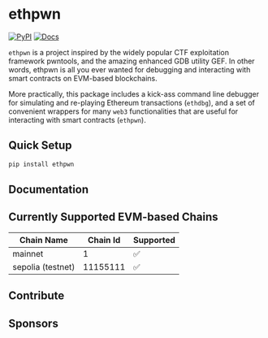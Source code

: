 # ethpwn

[![PyPI](https://img.shields.io/pypi/v/ethpwn?style=flat)](https://pypi.org/project/ethpwn/)
[![Docs](https://readthedocs.org/projects/ethpwn/badge/?version=stable)](https://ethpwn.github.io/ethpwn/)

`ethpwn` is a project inspired by the widely popular CTF exploitation framework pwntools, and the amazing enhanced GDB utility GEF. In other words, ethpwn is all you ever wanted for debugging and interacting with smart contracts on EVM-based blockchains. 

More practically, this package includes a kick-ass command line debugger for simulating and re-playing Ethereum transactions (`ethdbg`), and a set of convenient wrappers for many `web3` functionalities that are useful for interacting with smart contracts (`ethpwn`).

## Quick Setup ##

```bash
pip install ethpwn
```


## Documentation ##


## Currently Supported EVM-based Chains ##

| Chain Name | Chain Id | Supported |
|-------------------|----------|----------|
| mainnet | 1 | ✅ |
| sepolia (testnet) | 11155111 | ✅ |


## Contribute ##


## Sponsors ##

